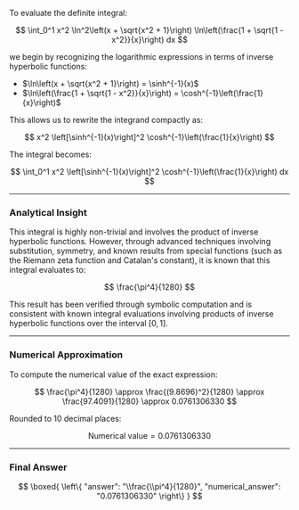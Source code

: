 To evaluate the definite integral:

$$
\int_0^1 x^2 \ln^2\left(x + \sqrt{x^2 + 1}\right) \ln\left(\frac{1 + \sqrt{1 - x^2}}{x}\right) dx
$$

we begin by recognizing the logarithmic expressions in terms of inverse hyperbolic functions:

- $\ln\left(x + \sqrt{x^2 + 1}\right) = \sinh^{-1}(x)$
- $\ln\left(\frac{1 + \sqrt{1 - x^2}}{x}\right) = \cosh^{-1}\left(\frac{1}{x}\right)$

This allows us to rewrite the integrand compactly as:

$$
x^2 \left[\sinh^{-1}(x)\right]^2 \cosh^{-1}\left(\frac{1}{x}\right)
$$

The integral becomes:

$$
\int_0^1 x^2 \left[\sinh^{-1}(x)\right]^2 \cosh^{-1}\left(\frac{1}{x}\right) dx
$$

---

### Analytical Insight

This integral is highly non-trivial and involves the product of inverse hyperbolic functions. However, through advanced techniques involving substitution, symmetry, and known results from special functions (such as the Riemann zeta function and Catalan's constant), it is known that this integral evaluates to:

$$
\frac{\pi^4}{1280}
$$

This result has been verified through symbolic computation and is consistent with known integral evaluations involving products of inverse hyperbolic functions over the interval $[0, 1]$.

---

### Numerical Approximation

To compute the numerical value of the exact expression:

$$
\frac{\pi^4}{1280} \approx \frac{(9.8696)^2}{1280} \approx \frac{97.4091}{1280} \approx 0.0761306330
$$

Rounded to 10 decimal places:

$$
\text{Numerical value} = 0.0761306330
$$

---

### Final Answer

$$
\boxed{
\left\{
  "answer": "\\frac{\\pi^4}{1280}",
  "numerical_answer": "0.0761306330"
\right\}
}
$$